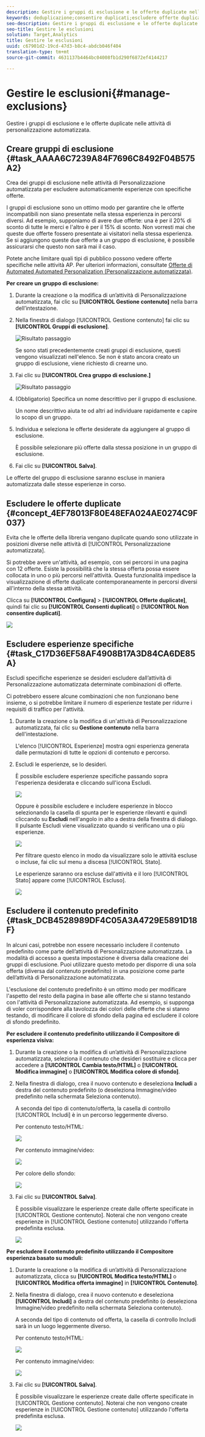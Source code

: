 ```yaml
---
description: Gestire i gruppi di esclusione e le offerte duplicate nelle attività di personalizzazione automatizzata.
keywords: deduplicazione;consentire duplicati;escludere offerte duplicate;personalizzazione automatizzata;disabilitare offerte duplicate
seo-description: Gestire i gruppi di esclusione e le offerte duplicate nelle attività di personalizzazione automatizzata.
seo-title: Gestire le esclusioni
solution: Target,Analytics
title: Gestire le esclusioni
uuid: c67901d2-19cd-47d3-b8c4-abdcb046f404
translation-type: tm+mt
source-git-commit: 4631137b4464bc04008fb1d290f6872ef4144217

---
```



# Gestire le esclusioni{#manage-exclusions}

Gestire i gruppi di esclusione e le offerte duplicate nelle attività di personalizzazione automatizzata.

## Creare gruppi di esclusione {#task_AAAA6C7239A84F7696C8492F04B575A2}

Crea dei gruppi di esclusione nelle attività di Personalizzazione automatizzata per escludere automaticamente esperienze con specifiche offerte.

I gruppi di esclusione sono un ottimo modo per garantire che le offerte incompatibili non siano presentate nella stessa esperienza in percorsi diversi. Ad esempio, supponiamo di avere due offerte: una è per il 20% di sconto di tutte le merci e l&#39;altro è per il 15% di sconto. Non vorresti mai che queste due offerte fossero presentate ai visitatori nella stessa esperienza. Se si aggiungono queste due offerte a un gruppo di esclusione, è possibile assicurarsi che questo non sarà mai il caso.

Potete anche limitare quali tipi di pubblico possono vedere offerte specifiche nelle attività AP. Per ulteriori informazioni, consultate [Offerte di Automated Automated Personalization (Personalizzazione automatizzata)](/help/c-activities/t-automated-personalization/ap-target-offers.md).

**Per creare un gruppo di esclusione:**

1. Durante la creazione o la modifica di un’attività di Personalizzazione automatizzata, fai clic su **[!UICONTROL Gestione contenuto]** nella barra dell’intestazione.
1. Nella finestra di dialogo [!UICONTROL Gestione contenuto] fai clic su **[!UICONTROL Gruppi di esclusione]**.

   ![Risultato passaggio](assets/exclusion_group_create.png)

   Se sono stati precedentemente creati gruppi di esclusione, questi vengono visualizzati nell&#39;elenco. Se non è stato ancora creato un gruppo di esclusione, viene richiesto di crearne uno.
1. Fai clic su **[!UICONTROL Crea gruppo di esclusione.]**

   ![Risultato passaggio](assets/exclusion_group_create_dialog.png)

1. (Obbligatorio) Specifica un nome descrittivo per il gruppo di esclusione.

   Un nome descrittivo aiuta te od altri ad individuare rapidamente e capire lo scopo di un gruppo.

1. Individua e seleziona le offerte desiderate da aggiungere al gruppo di esclusione.

   È possibile selezionare più offerte dalla stessa posizione in un gruppo di esclusione.

1. Fai clic su **[!UICONTROL Salva]**.

Le offerte del gruppo di esclusione saranno escluse in maniera automatizzata dalle stesse esperienze in corso.

## Escludere le offerte duplicate  {#concept_4EF78013F80E48EFA024AE0274C9F037}

Evita che le offerte della libreria vengano duplicate quando sono utilizzate in posizioni diverse nelle attività di [!UICONTROL Personalizzazione automatizzata].

Si potrebbe avere un&#39;attività, ad esempio, con sei percorsi in una pagina con 12 offerte. Esiste la possibilità che la stessa offerta possa essere collocata in uno o più percorsi nell&#39;attività. Questa funzionalità impedisce la visualizzazione di offerte duplicate contemporaneamente in percorsi diversi all&#39;interno della stessa attività.

Clicca su **[!UICONTROL Configura]** &gt; **[!UICONTROL Offerte duplicate]**, quindi fai clic su **[!UICONTROL Consenti duplicati]** o **[!UICONTROL Non consentire duplicati]**.

![](assets/duplicate_offers.png)

## Escludere esperienze specifiche {#task_C17D36EF58AF4908B17A3D84CA6DE85A}

Escludi specifiche esperienze se desideri escludere dall’attività di Personalizzazione automatizzata determinate combinazioni di offerte.

Ci potrebbero essere alcune combinazioni che non funzionano bene insieme, o si potrebbe limitare il numero di esperienze testate per ridurre i requisiti di traffico per l&#39;attività.

1. Durante la creazione o la modifica di un&#39;attività di Personalizzazione automatizzata, fai clic su **Gestione contenuto** nella barra dell&#39;intestazione. 

   L&#39;elenco [!UICONTROL Esperienze] mostra ogni esperienza generata dalle permutazioni di tutte le opzioni di contenuto e percorso.

1. Escludi le esperienze, se lo desideri.

   È possibile escludere esperienze specifiche passando sopra l&#39;esperienza desiderata e cliccando sull&#39;icona Escludi.

   ![](assets/exclude_exp_1.png)

   Oppure è possibile escludere e includere esperienze in blocco selezionando la casella di spunta per le esperienze rilevanti e quindi cliccando su **Escludi** nell&#39;angolo in alto a destra della finestra di dialogo. Il pulsante Escludi viene visualizzato quando si verificano una o più esperienze.

   ![](assets/exclude_exp_2.png)

   Per filtrare questo elenco in modo da visualizzare solo le attività escluse o incluse, fai clic sul menu a discesa [!UICONTROL Stato].

   Le esperienze saranno ora escluse dall&#39;attività e il loro [!UICONTROL Stato] appare come [!UICONTROL Escluso].

   ![](assets/exclude_exp_3.png)

## Escludere il contenuto predefinito  {#task_DCB4528989DF4C05A3A4729E5891D18F}

In alcuni casi, potrebbe non essere necessario includere il contenuto predefinito come parte dell’attività di Personalizzazione automatizzata. La modalità di accesso a questa impostazione è diversa dalla creazione dei gruppi di esclusione. Puoi utilizzare questo metodo per disporre di una sola offerta (diversa dal contenuto predefinito) in una posizione come parte dell’attività di Personalizzazione automatizzata.

L&#39;esclusione del contenuto predefinito è un ottimo modo per modificare l&#39;aspetto del resto della pagina in base alle offerte che si stanno testando con l&#39;attività di Personalizzazione automatizzata. Ad esempio, si supponga di voler corrispondere alla tavolozza dei colori delle offerte che si stanno testando, di modificare il colore di sfondo della pagina ed escludere il colore di sfondo predefinito.

**Per escludere il contenuto predefinito utilizzando il Compositore di esperienza visiva:**

1. Durante la creazione o la modifica di un’attività di Personalizzazione automatizzata, seleziona il contenuto che desideri sostituire e clicca per accedere a **[!UICONTROL Cambia testo/HTML]** o **[!UICONTROL Modifica immagine]** o **[!UICONTROL Modifica colore di sfondo]**.
1. Nella finestra di dialogo, crea il nuovo contenuto e deseleziona **Includi** a destra del contenuto predefinito (o deseleziona Immagine/video predefinito nella schermata Seleziona contenuto).

   A seconda del tipo di contenuto/offerta, la casella di controllo [!UICONTROL Includi] è in un percorso leggermente diverso.

   Per contenuto testo/HTML:

   ![](assets/exclude_content_vec_1.png)

   Per contenuto immagine/video:

   ![](assets/exclude_content_vec_2.png)

   Per colore dello sfondo:

   ![](assets/exclude_content_vec_3.png)

1. Fai clic su **[!UICONTROL Salva]**.

   È possibile visualizzare le esperienze create dalle offerte specificate in [!UICONTROL Gestione contenuto]. Noterai che non vengono create esperienze in [!UICONTROL Gestione contenuto] utilizzando l&#39;offerta predefinita esclusa.

   ![](assets/exclude_content_vec_4.png)

**Per escludere il contenuto predefinito utilizzando il Compositore esperienza basato su moduli:**

1. Durante la creazione o la modifica di un’attività di Personalizzazione automatizzata, clicca su **[!UICONTROL Modifica testo/HTML]** o **[!UICONTROL Modifica offerta immagine]** in **[!UICONTROL Contenuto]**.
1. Nella finestra di dialogo, crea il nuovo contenuto e deseleziona **[!UICONTROL Includi]** a destra del contenuto predefinito (o deseleziona Immagine/video predefinito nella schermata Seleziona contenuto).

   A seconda del tipo di contenuto od offerta, la casella di controllo Includi sarà in un luogo leggermente diverso.

   Per contenuto testo/HTML:

   ![](assets/exclude_content_form_1.png)

   Per contenuto immagine/video:

   ![](assets/exclude_content_form_2.png)

1. Fai clic su **[!UICONTROL Salva]**.

   È possibile visualizzare le esperienze create dalle offerte specificate in [!UICONTROL Gestione contenuto]. Noterai che non vengono create esperienze in [!UICONTROL Gestione contenuto] utilizzando l&#39;offerta predefinita esclusa.

   ![](assets/exclude_content_form_3.png)
